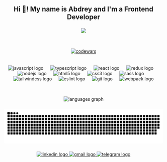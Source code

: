 <h2 align="center">
Hi 👋! My name is Abdrey and I'm a Frontend Developer
</h2>

###

<div align="center">
  <img src="https://profile-counter.glitch.me/0DiNEC/count.svg?"  />
</div>


###


<div align="center" style='display: flex; justify-content: center; margin-top: 2rem;'>

[![codewars](https://www.codewars.com/users/0DiNEC/badges/large)](https://www.codewars.com/users/0DiNEC)

</div>

###

<div align="center">
  <img src="https://cdn.jsdelivr.net/gh/devicons/devicon/icons/javascript/javascript-original.svg" height="60" alt="javascript logo"  />
  <img width="14" />
  <img src="https://cdn.jsdelivr.net/gh/devicons/devicon/icons/typescript/typescript-original.svg" height="60" alt="typescript logo"  />
  <img width="14" />
  <img src="https://cdn.jsdelivr.net/gh/devicons/devicon/icons/react/react-original.svg" height="60" alt="react logo"  />
  <img width="14" />
  <img src="https://skillicons.dev/icons?i=redux" height="60" alt="redux logo"  />
  <img width="14" />
  <img src="https://skillicons.dev/icons?i=nodejs" height="60" alt="nodejs logo"  />
  <img width="14" />
  <img src="https://cdn.jsdelivr.net/gh/devicons/devicon/icons/html5/html5-original.svg" height="60" alt="html5 logo"  />
  <img width="14" />
  <img src="https://cdn.jsdelivr.net/gh/devicons/devicon/icons/css3/css3-original.svg" height="60" alt="css3 logo"  />
  <img width="14" />
  <img src="https://cdn.jsdelivr.net/gh/devicons/devicon/icons/sass/sass-original.svg" height="60" alt="sass logo"  />
  <img width="14" />
  <img src="https://cdn.simpleicons.org/tailwindcss/06B6D4" height="60" alt="tailwindcss logo"  />
  <img width="14" />
  <img src="https://cdn.jsdelivr.net/gh/devicons/devicon/icons/eslint/eslint-original.svg" height="60" alt="eslint logo"  />
  <img width="14" />
  <img src="https://cdn.jsdelivr.net/gh/devicons/devicon/icons/git/git-original.svg" height="60" alt="git logo"  />
  <img width="14" />
  <img src="https://skillicons.dev/icons?i=webpack" height="60" alt="webpack logo"  />
</div>


<div align="center" style='margin-top:3rem'>
  <img src="https://github-readme-stats.vercel.app/api/top-langs?username=0DiNEC&locale=en&hide_title=false&layout=compact&card_width=320&langs_count=5&theme=rose_pine&hide_border=false" height="250" alt="languages graph"  />
</div>

###

<img src="./snake.svg" alt="Snake animation"/>

###

<div align="center">
  <a href="https://www.linkedin.com/in/odin-as/" target="_blank">
    <img src="https://raw.githubusercontent.com/maurodesouza/profile-readme-generator/master/src/assets/icons/social/linkedin/default.svg" width="100" height="60" alt="linkedin logo"  />
  </a>
  <a href="mailto:as.odinson@gmail.com" target="_blank">
    <img src="https://raw.githubusercontent.com/maurodesouza/profile-readme-generator/master/src/assets/icons/social/gmail/default.svg" width="100" height="60" alt="gmail logo"  />
  </a>
  <a href="https://t.me/As1ODiN" target="_blank">
    <img src="https://raw.githubusercontent.com/maurodesouza/profile-readme-generator/master/src/assets/icons/social/telegram/default.svg" width="100" height="60" alt="telegram logo"  />
  </a>
</div>

###
